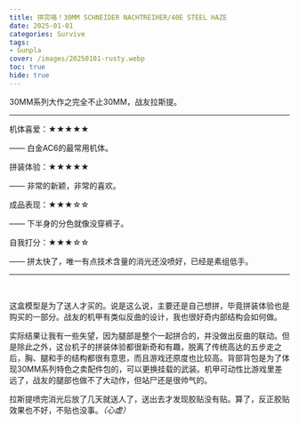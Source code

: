 ```yaml
---
title: 拼完咯！30MM SCHNEIDER NACHTREIHER/40E STEEL HAZE
date: 2025-01-01
categories: Survive
tags: 
- Gunpla
cover: /images/20250101-rusty.webp
toc: true
hide: true
---
```

30MM系列大作之完全不止30MM，战友拉斯提。

<!--more-->

___

机体喜爱：★★★★★

—— 白金AC6的最常用机体。

拼装体验：★★★★★

—— 非常的新颖，非常的喜欢。

成品表现：★★★☆☆

—— 下半身的分色就像没穿裤子。

自我打分：★★★☆☆

—— 拼太快了，唯一有点技术含量的消光还没喷好，已经是素组低手。

---

<br/>

这盒模型是为了送人才买的。说是这么说，主要还是自己想拼，毕竟拼装体验也是购买的一部分。战友的机甲有类似反曲的设计，我也很好奇内部结构会如何做。

实际结果让我有一些失望，因为腿部是整个一起拼合的，并没做出反曲的联动。但是除此之外，这台机子的拼装体验都很新奇和有趣，脱离了传统高达的五步走之后，胸、腿和手的结构都很有意思，而且游戏还原度也比较高。背部背包是为了体现30MM系列特色之卖配件包的，可以更换挂载的武装。机甲可动性比游戏里差远了，战友的腿部也做不了大动作，但站尸还是很帅气的。

拉斯提喷完消光后放了几天就送人了，送出去才发现胶贴没有贴。算了，反正胶贴效果也不好，不贴也没事。*（心虚）*

<br/>